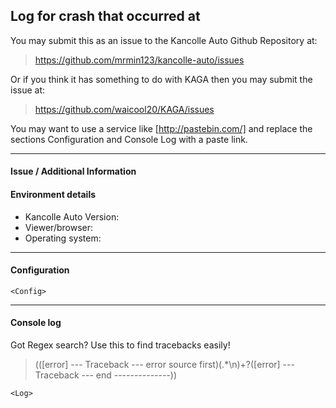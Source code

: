 ## Log for crash that occurred at <DateTime>

You may submit this as an issue to the Kancolle Auto Github Repository at: 
> https://github.com/mrmin123/kancolle-auto/issues

Or if you think it has something to do with KAGA then you may submit the issue at:
> https://github.com/waicool20/KAGA/issues

You may want to use a service like [http://pastebin.com/] and replace the sections Configuration and Console Log with a paste link.

-------------------------------------------

#### Issue / Additional Information

<Fill this in with whatever you think may help debug the problem like the game state when the crash occurred etc.>

#### Environment details

* Kancolle Auto Version: <Version>
* Viewer/browser: <Viewer>
* Operating system: <OS>

-------------------------------------------
#### Configuration

```
<Config>
```
-------------------------------------------
#### Console log
Got Regex search? Use this to find tracebacks easily!
> (([error] --- Traceback --- error source first)(.*\n)+?([error] --- Traceback --- end --------------))

```
<Log>
```
